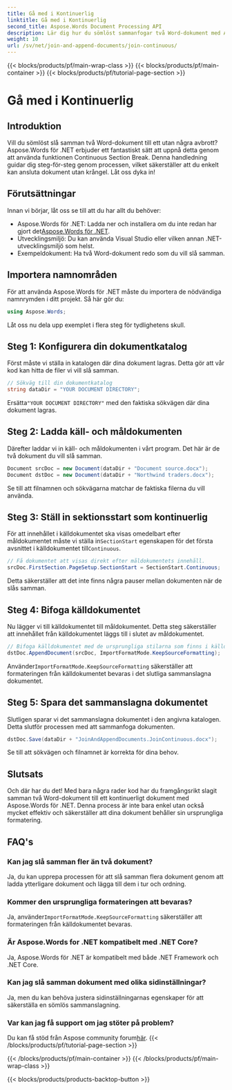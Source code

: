 ```yaml
---
title: Gå med i Kontinuerlig
linktitle: Gå med i Kontinuerlig
second_title: Aspose.Words Document Processing API
description: Lär dig hur du sömlöst sammanfogar två Word-dokument med Aspose.Words för .NET. Följ vår steg-för-steg-guide för en smidig och effektiv sammanslagning av dokument.
weight: 10
url: /sv/net/join-and-append-documents/join-continuous/
---
```


{{< blocks/products/pf/main-wrap-class >}}
{{< blocks/products/pf/main-container >}}
{{< blocks/products/pf/tutorial-page-section >}}

# Gå med i Kontinuerlig

## Introduktion

Vill du sömlöst slå samman två Word-dokument till ett utan några avbrott? Aspose.Words för .NET erbjuder ett fantastiskt sätt att uppnå detta genom att använda funktionen Continuous Section Break. Denna handledning guidar dig steg-för-steg genom processen, vilket säkerställer att du enkelt kan ansluta dokument utan krångel. Låt oss dyka in!

## Förutsättningar

Innan vi börjar, låt oss se till att du har allt du behöver:

-  Aspose.Words för .NET: Ladda ner och installera om du inte redan har gjort det[Aspose.Words för .NET](https://releases.aspose.com/words/net/).
- Utvecklingsmiljö: Du kan använda Visual Studio eller vilken annan .NET-utvecklingsmiljö som helst.
- Exempeldokument: Ha två Word-dokument redo som du vill slå samman.

## Importera namnområden

För att använda Aspose.Words för .NET måste du importera de nödvändiga namnrymden i ditt projekt. Så här gör du:

```csharp
using Aspose.Words;
```

Låt oss nu dela upp exemplet i flera steg för tydlighetens skull.

## Steg 1: Konfigurera din dokumentkatalog

Först måste vi ställa in katalogen där dina dokument lagras. Detta gör att vår kod kan hitta de filer vi vill slå samman.

```csharp
// Sökväg till din dokumentkatalog
string dataDir = "YOUR DOCUMENT DIRECTORY";
```

 Ersätta`"YOUR DOCUMENT DIRECTORY"` med den faktiska sökvägen där dina dokument lagras.

## Steg 2: Ladda käll- och måldokumenten

Därefter laddar vi in käll- och måldokumenten i vårt program. Det här är de två dokument du vill slå samman.

```csharp
Document srcDoc = new Document(dataDir + "Document source.docx");
Document dstDoc = new Document(dataDir + "Northwind traders.docx");
```

Se till att filnamnen och sökvägarna matchar de faktiska filerna du vill använda.

## Steg 3: Ställ in sektionsstart som kontinuerlig

 För att innehållet i källdokumentet ska visas omedelbart efter måldokumentet måste vi ställa in`SectionStart` egenskapen för det första avsnittet i källdokumentet till`Continuous`.

```csharp
// Få dokumentet att visas direkt efter måldokumentets innehåll.
srcDoc.FirstSection.PageSetup.SectionStart = SectionStart.Continuous;
```

Detta säkerställer att det inte finns några pauser mellan dokumenten när de slås samman.

## Steg 4: Bifoga källdokumentet

Nu lägger vi till källdokumentet till måldokumentet. Detta steg säkerställer att innehållet från källdokumentet läggs till i slutet av måldokumentet.

```csharp
// Bifoga källdokumentet med de ursprungliga stilarna som finns i källdokumentet.
dstDoc.AppendDocument(srcDoc, ImportFormatMode.KeepSourceFormatting);
```

 Använder`ImportFormatMode.KeepSourceFormatting` säkerställer att formateringen från källdokumentet bevaras i det slutliga sammanslagna dokumentet.

## Steg 5: Spara det sammanslagna dokumentet

Slutligen sparar vi det sammanslagna dokumentet i den angivna katalogen. Detta slutför processen med att sammanfoga dokumenten.

```csharp
dstDoc.Save(dataDir + "JoinAndAppendDocuments.JoinContinuous.docx");
```

Se till att sökvägen och filnamnet är korrekta för dina behov.

## Slutsats

Och där har du det! Med bara några rader kod har du framgångsrikt slagit samman två Word-dokument till ett kontinuerligt dokument med Aspose.Words för .NET. Denna process är inte bara enkel utan också mycket effektiv och säkerställer att dina dokument behåller sin ursprungliga formatering.

## FAQ's

### Kan jag slå samman fler än två dokument?
Ja, du kan upprepa processen för att slå samman flera dokument genom att ladda ytterligare dokument och lägga till dem i tur och ordning.

### Kommer den ursprungliga formateringen att bevaras?
 Ja, använder`ImportFormatMode.KeepSourceFormatting` säkerställer att formateringen från källdokumentet bevaras.

### Är Aspose.Words for .NET kompatibelt med .NET Core?
Ja, Aspose.Words för .NET är kompatibelt med både .NET Framework och .NET Core.

### Kan jag slå samman dokument med olika sidinställningar?
Ja, men du kan behöva justera sidinställningarnas egenskaper för att säkerställa en sömlös sammanslagning.

### Var kan jag få support om jag stöter på problem?
 Du kan få stöd från Aspose community forum[här](https://forum.aspose.com/c/words/8).
{{< /blocks/products/pf/tutorial-page-section >}}

{{< /blocks/products/pf/main-container >}}
{{< /blocks/products/pf/main-wrap-class >}}

{{< blocks/products/products-backtop-button >}}
